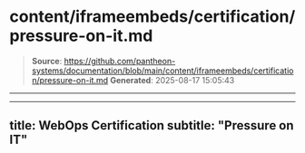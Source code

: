 # content/iframeembeds/certification/pressure-on-it.md

> **Source**: https://github.com/pantheon-systems/documentation/blob/main/content/iframeembeds/certification/pressure-on-it.md
> **Generated**: 2025-08-17 15:05:43

---

---
title: WebOps Certification
subtitle: "Pressure on IT"
---

<Partial file="certification-guide/pressure-on-it.md" />

